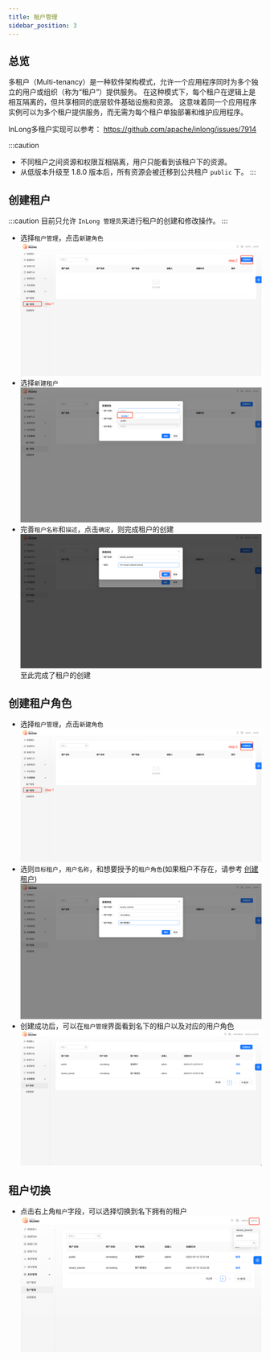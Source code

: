 ```yaml
---
title: 租户管理
sidebar_position: 3
---
```

## 总览

多租户（Multi-tenancy）是一种软件架构模式，允许一个应用程序同时为多个独立的用户或组织（称为“租户”）提供服务。
在这种模式下，每个租户在逻辑上是相互隔离的，但共享相同的底层软件基础设施和资源。
这意味着同一个应用程序实例可以为多个租户提供服务，而无需为每个租户单独部署和维护应用程序。

InLong多租户实现可以参考：
https://github.com/apache/inlong/issues/7914

:::caution
- 不同租户之间资源和权限互相隔离，用户只能看到该租户下的资源。
- 从低版本升级至 1.8.0 版本后，所有资源会被迁移到公共租户 `public` 下。
:::

## 创建租户
:::caution
目前只允许 `InLong 管理员`来进行租户的创建和修改操作。
:::
- 选择`租户管理`，点击`新建角色`
![img.png](img/create_tenant_1.png)
- 选择`新建租户`
![img_1.png](img/create_tenant_2.png)
- 完善`租户名称`和`描述`，点击`确定`，则完成租户的创建
![img.png](img/create_tenant_3.png)
至此完成了租户的创建

## 创建租户角色
- 选择`租户管理`，点击`新建角色`
![img.png](img/create_tenant_1.png)
- 选则`目标租户`，`用户名称`，和想要授予的`租户角色`(如果租户不存在，请参考 [创建租户](#创建租户))
![img.png](img/create_tenant_role_1.png)
- 创建成功后，可以在`租户管理`界面看到名下的租户以及对应的用户角色
![img.png](img/create_tenant_role_2.png)

## 租户切换
- 点击右上角`租户`字段，可以选择切换到名下拥有的租户
![img.png](img/create_tenant_role_3.png)

